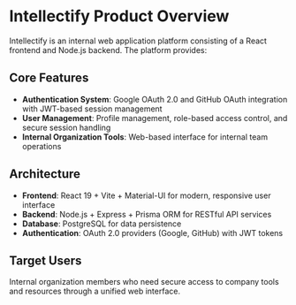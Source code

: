 # Intellectify Product Overview

Intellectify is an internal web application platform consisting of a React frontend and Node.js backend. The platform provides:

## Core Features
- **Authentication System**: Google OAuth 2.0 and GitHub OAuth integration with JWT-based session management
- **User Management**: Profile management, role-based access control, and secure session handling
- **Internal Organization Tools**: Web-based interface for internal team operations

## Architecture
- **Frontend**: React 19 + Vite + Material-UI for modern, responsive user interface
- **Backend**: Node.js + Express + Prisma ORM for RESTful API services
- **Database**: PostgreSQL for data persistence
- **Authentication**: OAuth 2.0 providers (Google, GitHub) with JWT tokens

## Target Users
Internal organization members who need secure access to company tools and resources through a unified web interface.